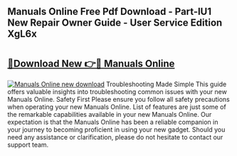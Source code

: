 ## Manuals Online Free Pdf Download - Part-IU1 New Repair Owner Guide - User Service Edition XgL6x

# <h2><a href="http://bc1504.oget.top/?id=Manuals+Online">🔗Download New 👉🔴 Manuals Online</a></h2>

[![Manuals Online new download](https://i.imgur.com/5g1atiW.png)](http://bc1504.oget.top/?id=Manuals+Online)
Troubleshooting Made Simple This guide offers valuable insights into troubleshooting common issues with your new Manuals Online. Safety First Please ensure you follow all safety precautions when operating your new Manuals Online. List of features are just some of the remarkable capabilities available in your new Manuals Online. Our expectation is that the Manuals Online has been a reliable companion in your journey to becoming proficient in using your new gadget. Should you need any assistance or clarification, please do not hesitate to contact our support team.
